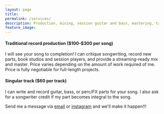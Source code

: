 ```yaml
---
layout: page
title: 
permalink: /services/
description: Production, mixing, session guitar and bass, mastering, tape, lo-fi, multitrack live recording, and more!
feature_image: 
---
```

<h4>Traditional record production ($100-$300 per song) </h4>
I will see your song to completion!  I can critique songwriting, record new parts, book studios and session players, and provide a streaming-ready mix and master.  Price varies depending on the amount of work required of me.  Price is fully negotiable for full-length projects.  

<h4>Singular track ($60 per track)</h4>
I can write and record guitar, bass, or perc/FX parts for your song.  I also ask for a songwriter credit if my part becomes integral to the song.  


Send me a message via [email](mailto:aidengwiebe@gmail.com) or [instagram](https://www.instagram.com/aidengwiebe/) and we'll make it happen!!!
